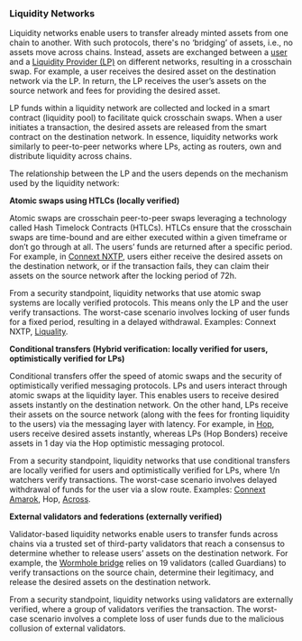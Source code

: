 ### Liquidity Networks
Liquidity networks enable users to transfer already minted assets from one chain to another. With such protocols, there's no ‘bridging’ of assets, i.e., no assets move across chains. Instead, assets are exchanged between a [user](../../01intro/introduction.md#users) and a [Liquidity Provider (LP)](../../01intro/introduction.md#liquidity-provider) on different networks, resulting in a crosschain swap. For example, a user receives the desired asset on the destination network via the LP. In return, the LP receives the user’s assets on the source network and fees for providing the desired asset. 

LP funds within a liquidity network are collected and locked in a smart contract (liquidity pool) to facilitate quick crosschain swaps. When a user initiates a transaction, the desired assets are released from the smart contract on the destination network. In essence, liquidity networks work similarly to peer-to-peer networks where LPs, acting as routers, own and distribute liquidity across chains. 

The relationship between the LP and the users depends on the mechanism used by the liquidity network:

**Atomic swaps using HTLCs (locally verified)** 

Atomic swaps are crosschain peer-to-peer swaps leveraging a technology called Hash Timelock Contracts (HTLCs). HTLCs ensure that the crosschain swaps are time-bound and are either executed within a given timeframe or don’t go through at all. The users’ funds are returned after a specific period. For example, in [Connext NXTP](https://github.com/connext/nxtp), users either receive the desired assets on the destination network, or if the transaction fails, they can claim their assets on the source network after the locking period of 72h.

From a security standpoint, liquidity networks that use atomic swap systems are locally verified protocols. This means only the LP and the user verify transactions. The worst-case scenario involves locking of user funds for a fixed period, resulting in a delayed withdrawal. Examples: Connext NXTP, [Liquality](https://liquality.io).

**Conditional transfers (Hybrid verification: locally verified for users, optimistically verified for LPs)** 

Conditional transfers offer the speed of atomic swaps and the security of optimistically verified messaging protocols. LPs and users interact through atomic swaps at the liquidity layer. This enables users to receive desired assets instantly on the destination network. On the other hand, LPs receive their assets on the source network (along with the fees for fronting liquidity to the users) via the messaging layer with latency. For example, in [Hop](https://hop.exchange), users receive desired assets instantly, whereas LPs (Hop Bonders) receive assets in 1 day via the Hop optimistic messaging protocol. 

From a security standpoint, liquidity networks that use conditional transfers are locally verified for users and optimistically verified for LPs, where 1/n watchers verify transactions. The worst-case scenario involves delayed withdrawal of funds for the user via a slow route. Examples: [Connext Amarok](https://blog.connext.network/announcing-the-amarok-network-upgrade-5046317860a4), Hop, [Across](https://across.to).

**External validators and federations (externally verified)**

Validator-based liquidity networks enable users to transfer funds across chains via a trusted set of third-party validators that reach a consensus to determine whether to release users’ assets on the destination network. For example, the [Wormhole bridge](https://docs.wormhole.com/wormhole/) relies on 19 validators (called Guardians) to verify transactions on the source chain, determine their legitimacy, and release the desired assets on the destination network. 

From a security standpoint, liquidity networks using validators are externally verified, where a group of validators verifies the transaction. The worst-case scenario involves a complete loss of user funds due to the malicious collusion of external validators. 
